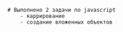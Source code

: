     # Выполнено 2 задачи по javascript
        - каррирование
        - создание вложенных объектов
    
